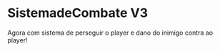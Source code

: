 # SistemadeCombate **V3**
Agora com sistema de perseguir o player e dano do inimigo contra ao player!
